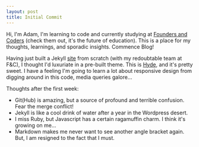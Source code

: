 ```yaml
---
layout: post
title: Initial Commit
---
```


Hi, I'm Adam, I'm learning to code and currently studying at [Founders and Coders](http://foundersandcoders.org) (check them out, it's the future of education). This is a place for my thoughts, learnings, and sporadic insights. Commence Blog!

Having just built a Jekyll [site](http://codedependentfc.github.io) from scratch (with my redoubtable team at F&C), I thought I'd luxuriate in a pre-built theme. This is [Hyde](https://github.com/poole/hyde), and it's pretty sweet. I have a feeling I'm going to learn a lot about responsive design from digging around in this code, media queries galore...

Thoughts after the first week:

* Git(Hub) is amazing, but a source of profound and terrible confusion. Fear the merge conflict!
* Jekyll is like a cool drink of water after a year in the Wordpress desert.
* I miss Ruby, but Javascript has a certain ragamuffin charm. I think it's growing on me...
* Markdown makes me never want to see another angle bracket again. But, I am resigned to the fact that I must.






